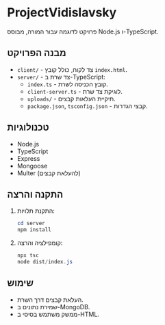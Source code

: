 
# ProjectVidislavsky

פרויקט לדוגמה עבור המורה, מבוסס Node.js ו-TypeScript.

## מבנה הפרויקט

- `client/` - צד לקוח, כולל קובץ `index.html`.
- `server/` - צד שרת ב-TypeScript:
  - `index.ts` - קובץ הכניסה לשרת.
  - `client-server.ts` - לוגיקת צד שרת.
  - `uploads/` - תיקיית העלאות קבצים.
  - `package.json`, `tsconfig.json` - קבצי הגדרות.

## טכנולוגיות

- Node.js
- TypeScript
- Express
- Mongoose
- Multer (להעלאת קבצים)

## התקנה והרצה

1. התקנת תלויות:
	```powershell
	cd server
	npm install
	```
2. קומפילציה והרצה:
	```powershell
	npx tsc
	node dist/index.js
	```

## שימוש

- העלאת קבצים דרך השרת.
- שמירת נתונים ב-MongoDB.
- ממשק משתמש בסיסי ב-HTML.
